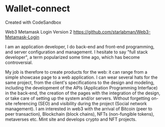 # Wallet-connect
Created with CodeSandbox

Web3 Metamask Login Version 2 https://github.com/starlabman/Web3-Metamask-Login

I am an application developer, I do back-end and front-end programming, and server configuration and management. I hesitate to say "full stack developer", a term popularized some time ago, which has become controversial.

My job is therefore to create products for the web: it can range from a simple showcase page to a web application. I can wear several hats for the same project, from the client's specifications to the design and modeling, including the development of the APIs (Application Programming Interface) in the back-end, the creation of the pages with the integration of the design, or take care of setting up the system and/or servers. Without forgetting on-site referencing (SEO) and visibility during the project (Social network management). I am interested in web3 with the arrival of Bitcoin (peer to peer transaction), Blockchain (block chains), NFTs (non-fungible tokens), metaverses etc. Mint site and develops crypto and NFT projects.
